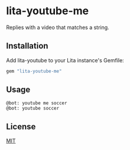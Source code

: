 # lita-youtube-me

Replies with a video that matches a string.

## Installation

Add lita-youtube to your Lita instance's Gemfile:

``` ruby
gem "lita-youtube-me"
```

## Usage

```
@bot: youtube me soccer
@bot: youtube soccer
```

## License

[MIT](http://opensource.org/licenses/MIT)
